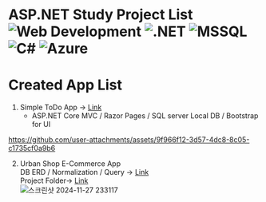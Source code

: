 # ASP.NET Study Project List ![Web Development](https://img.shields.io/badge/Web_Development-%23F4A300?style=flat&logo=html5&logoColor=white) ![.NET](https://img.shields.io/badge/.NET-%23512BD4?style=flat&logo=.net&logoColor=white) ![MSSQL](https://img.shields.io/badge/MSSQL-%23CC2927?style=flat&logo=microsoft-sql-server&logoColor=white) ![C#](https://img.shields.io/badge/C%23-%23239120?style=flat&logo=c-sharp&logoColor=white) ![Azure](https://img.shields.io/badge/Azure-%23007FFF?style=flat&logo=azure&logoColor=white)

# Created App List
1. Simple ToDo App -> <a href="https://github.com/devrun2016/ASPNET_Projects/tree/main/ToDoApp">Link</a>
   - ASP.NET Core MVC / Razor Pages / SQL server Local DB / Bootstrap for UI <br>
   
https://github.com/user-attachments/assets/9f966f12-3d57-4dc8-8c05-c1735cf0a9b6


2. Urban Shop E-Commerce App <br>
DB ERD / Normalization / Query -> <a href="https://github.com/devrun2016/Database_Projects/tree/main/UrbanShop">Link</a> <br>
Project Folder-> <a href="https://github.com/devrun2016/ASPNET_Projects/tree/main/UrbanShop">Link</a> <br>
![스크린샷 2024-11-27 233117](https://github.com/user-attachments/assets/65f10a1e-732e-4bb7-9660-3553073a633d)
